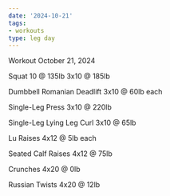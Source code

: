 ```yaml
---
date: '2024-10-21'
tags:
- workouts
type: leg day
---
```


Workout October 21, 2024

Squat
10 @ 135lb
3x10 @ 185lb

Dumbbell Romanian Deadlift
3x10 @ 60lb each

Single-Leg Press
3x10 @ 220lb

Single-Leg Lying Leg Curl
3x10 @ 65lb

Lu Raises
4x12 @ 5lb each

Seated Calf Raises
4x12 @ 75lb

Crunches
4x20 @ 0lb

Russian Twists
4x20 @ 12lb